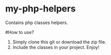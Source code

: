 # my-php-helpers
Contains php classes helpers.

#How to use?
1. Simply clone this git or download the zip file.
3. Include the classes in your project. Enjoy!
